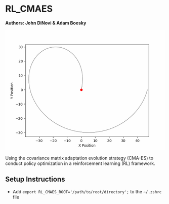 # RL_CMAES
**Authors: John DiNovi & Adam Boesky**

![](Analysis/animations/loop.gif)

Using the covariance matrix adaptation evolution strategy (CMA-ES) to conduct policy optimization in a reinforcement learning (RL) framework.

## Setup Instructions
* Add ```export RL_CMAES_ROOT='/path/to/root/directory';``` to the ```~/.zshrc``` file
